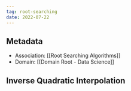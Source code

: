 ```yaml
---
tag: root-searching
date: 2022-07-22
---
```


## Metadata
- Association: [[Root Searching Algorithms]]
- Domain: [[Domain Root - Data Science]]

## Inverse Quadratic Interpolation